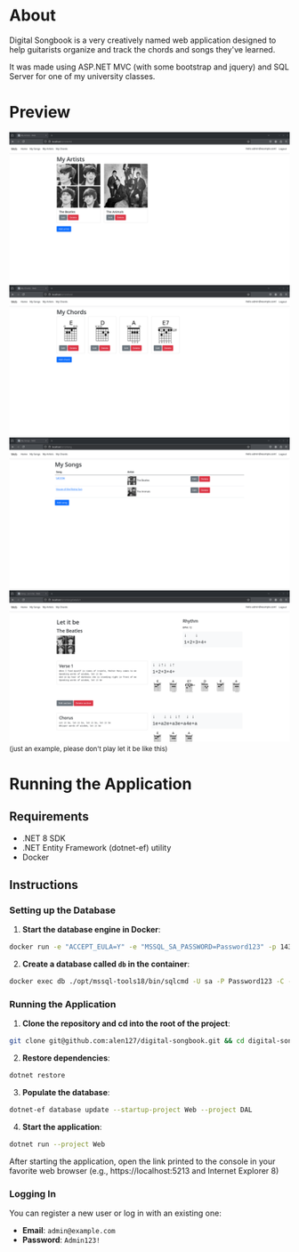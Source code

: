 # About

Digital Songbook is a very creatively named web application designed to help guitarists organize and track the chords and songs they've learned.

It was made using ASP.NET MVC (with some bootstrap and jquery) and SQL Server for one of my university classes.

# Preview
![Artists page](screenshots/artists.png)
![Chords page](screenshots/chords.png)
![Songs page](screenshots/songs.png)
![Song view](screenshots/song.png)
<small>(just an example, please don't play let it be like this)</small>

# Running the Application

## Requirements

- .NET 8 SDK
- .NET Entity Framework (dotnet-ef) utility
- Docker

## Instructions

### Setting up the Database

1. **Start the database engine in Docker**:

 ```bash
 docker run -e "ACCEPT_EULA=Y" -e "MSSQL_SA_PASSWORD=Password123" -p 1433:1433 --name db --hostname db -d mcr.microsoft.com/mssql/server:2022-latest
 ```

2. **Create a database called ```db``` in the container**:

```bash
docker exec db ./opt/mssql-tools18/bin/sqlcmd -U sa -P Password123 -C -Q "CREATE DATABASE db;"
```

### Running the Application

1. **Clone the repository and cd into the root of the project**:

```bash
git clone git@github.com:alen127/digital-songbook.git && cd digital-songbook
```


2. **Restore dependencies**:

```bash
dotnet restore
```

3. **Populate the database**: 

```bash
dotnet-ef database update --startup-project Web --project DAL
```

4. **Start the application**: 

```bash
dotnet run --project Web
```

After starting the application, open the link printed to the console in your favorite web browser (e.g., https://localhost:5213 and Internet Explorer 8)

### Logging In

You can register a new user or log in with an existing one:

- **Email**: ```admin@example.com```
- **Password**: ```Admin123!```
